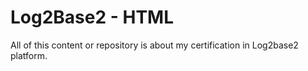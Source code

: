 # Log2Base2 - HTML
All of this content or repository is about my certification in Log2base2 platform.
